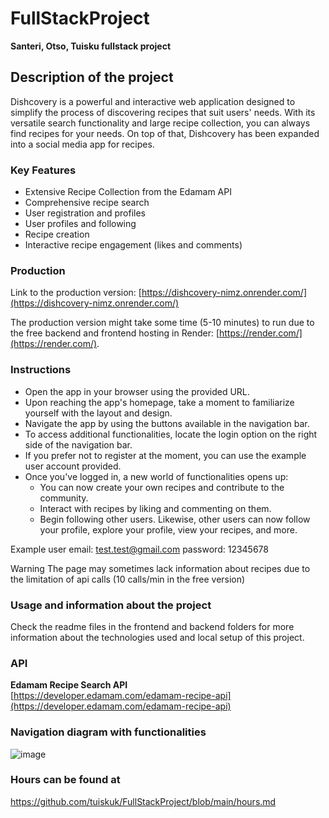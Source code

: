 # FullStackProject


**Santeri, Otso, Tuisku fullstack project**

## Description of the project

Dishcovery is a powerful and interactive web application designed to simplify the process of discovering recipes that suit users' needs.
With its versatile search functionality and large recipe collection, you can always find recipes for your needs. On top of that, Dishcovery has been expanded into a social media app for recipes.

### Key Features
- Extensive Recipe Collection from the Edamam API
- Comprehensive recipe search
- User registration and profiles
- User profiles and following
- Recipe creation
- Interactive recipe engagement (likes and comments)

### Production
Link to the production version: [https://dishcovery-nimz.onrender.com/](https://dishcovery-nimz.onrender.com/)

The production version might take some time (5-10 minutes) to run due to the free backend and frontend hosting in Render: [https://render.com/](https://render.com/).

### Instructions
- Open the app in your browser using the provided URL.
- Upon reaching the app's homepage, take a moment to familiarize yourself with the layout and design.
- Navigate the app by using the buttons available in the navigation bar.
- To access additional functionalities, locate the login option on the right side of the navigation bar.
- If you prefer not to register at the moment, you can use the example user account provided.
- Once you've logged in, a new world of functionalities opens up:
   - You can now create your own recipes and contribute to the community.
   - Interact with recipes by liking and commenting on them.
   - Begin following other users. Likewise, other users can now follow your profile, explore your profile, view your recipes, and more.


Example user
email: test.test@gmail.com
password: 12345678


Warning
The page may sometimes lack information about recipes due to the limitation of api calls (10 calls/min in the free version)

### Usage and information about the project
Check the readme files in the frontend and backend folders for more information about the technologies used and local setup of this project.

### API
**Edamam Recipe Search API**\
[https://developer.edamam.com/edamam-recipe-api](https://developer.edamam.com/edamam-recipe-api)

### Navigation diagram with functionalities
![image](https://github.com/tuiskuk/FullStackProject/assets/124632924/f5d54fc1-d87b-4990-8c39-de06283b69b9)


### Hours can be found at
https://github.com/tuiskuk/FullStackProject/blob/main/hours.md